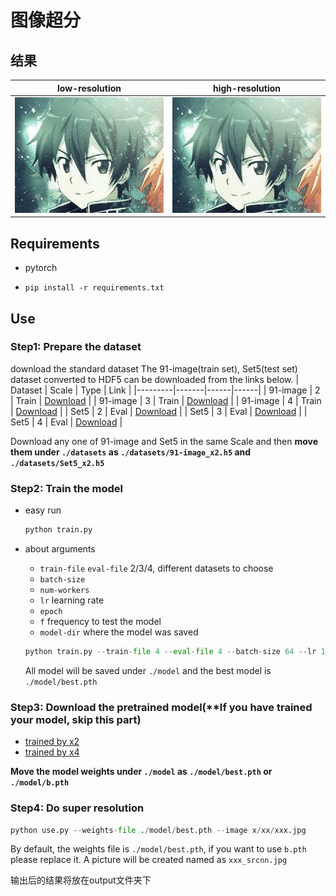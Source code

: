 # 图像超分



## 结果

|low-resolution|high-resolution|
|:--:|:--:|
|<img src="https://raw.githubusercontent.com/learner-lu/picbed/master/QQ%E6%88%AA%E5%9B%BE20220112003016.png">|<img src = "https://raw.githubusercontent.com/learner-lu/picbed/master/2.png">|

## Requirements

- pytorch

- ```shell
  pip install -r requirements.txt
  ```
  
## Use

### Step1: Prepare the dataset

  download the standard dataset
  The 91-image(train set), Set5(test set) dataset converted to HDF5 can be downloaded from the links below.
  | Dataset | Scale | Type | Link |
  |---------|-------|------|------|
  | 91-image | 2 | Train | [Download](https://github.com/learner-lu/image-super-resolution/releases/download/v0.0.1/91-image_x2.h5) |
  | 91-image | 3 | Train | [Download](https://github.com/learner-lu/image-super-resolution/releases/download/v0.0.1/91-image_x3.h5) |
  | 91-image | 4 | Train | [Download](https://github.com/learner-lu/image-super-resolution/releases/download/v0.0.1/91-image_x4.h5) |
  | Set5 | 2 | Eval | [Download](https://github.com/learner-lu/image-super-resolution/releases/download/v0.0.1/Set5_x2.h5) |
  | Set5 | 3 | Eval | [Download](https://github.com/learner-lu/image-super-resolution/releases/download/v0.0.1/Set5_x3.h5) |
  | Set5 | 4 | Eval | [Download](https://github.com/learner-lu/image-super-resolution/releases/download/v0.0.1/Set5_x4.h5) |

  Download any one of 91-image and Set5 in the same Scale and then **move them under `./datasets` as `./datasets/91-image_x2.h5` and `./datasets/Set5_x2.h5`**

### Step2: Train the model

- easy run

  ```python
  python train.py
  ```

- about arguments
  - `train-file` `eval-file` 2/3/4, different datasets to choose
  - `batch-size`
  - `num-workers`
  - `lr` learning rate
  - `epoch`
  - `f` frequency to test the model
  - `model-dir` where the model was saved

  ```python
  python train.py --train-file 4 --eval-file 4 --batch-size 64 --lr 1e-5 --num-workers 8 --epoch 500 --f 10 
  ```

  All model will be saved under `./model` and the best model is `./model/best.pth`

### Step3: Download the pretrained model(**If you have trained your model, skip this part)

- [trained by x2](https://github.com/learner-lu/image-super-resolution/releases/download/v0.0.1/b.pth)
- [trained by x4](https://github.com/learner-lu/image-super-resolution/releases/download/v0.0.1/best.pth)

**Move the model weights under `./model` as `./model/best.pth` or `./model/b.pth`**

### Step4: Do super resolution

```python
python use.py --weights-file ./model/best.pth --image x/xx/xxx.jpg
```

By default, the weights file is `./model/best.pth`, if you want to use `b.pth` please replace it.
A picture will be created named as `xxx_srcnn.jpg`

输出后的结果将放在output文件夹下
